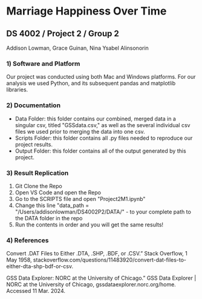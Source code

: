 # Marriage Happiness Over Time 
## DS 4002 / Project 2 / Group 2
Addison Lowman, Grace Guinan, Nina Ysabel Alinsonorin 

### 1) Software and Platform 
Our project was conducted using both Mac and Windows platforms. For our analysis we used Python, and its subsequent pandas and matplotlib libraries.

### 2) Documentation 
- Data Folder: this folder contains our combined, merged data in a singular csv, titled "GSSdata.csv," as well as the several individual csv files we used prior to merging the data into one csv.
- Scripts Folder: this folder contains all .py files needed to reproduce our project results.
- Output Folder: this folder contains all of the output generated by this project.

### 3) Result Replication 
1. Git Clone the Repo
2. Open VS Code and open the Repo
3. Go to the SCRIPTS file and open "Project2M1.ipynb"
4. Change this line "data_path = "/Users/addisonlowman/DS4002P2/DATA/" - to your complete path to the DATA folder in the repo
5. Run the contents in order and you will get the same results!


### 4) References

Convert .DAT Files to Either .DTA, .SHP, .BDF, or .CSV.” Stack Overflow, 1 May 1958, stackoverflow.com/questions/11483920/convert-dat-files-to-either-dta-shp-bdf-or-csv. 

GSS Data Explorer: NORC at the University of Chicago.” GSS Data Explorer | NORC at the University of Chicago, gssdataexplorer.norc.org/home. Accessed 11 Mar. 2024.
